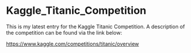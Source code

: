 # Kaggle_Titanic_Competition

This is my latest entry for the Kaggle Titanic Competition. 
A description of the competition can be found via the link below:

https://www.kaggle.com/competitions/titanic/overview 
